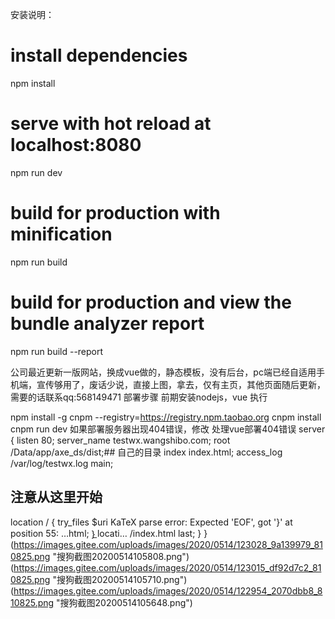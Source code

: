 安装说明：
# install dependencies
npm install

# serve with hot reload at localhost:8080
npm run dev

# build for production with minification
npm run build

# build for production and view the bundle analyzer report
npm run build --report

公司最近更新一版网站，换成vue做的，静态模板，没有后台，pc端已经自适用手机端，宣传够用了，废话少说，直接上图，拿去，仅有主页，其他页面随后更新，需要的话联系qq:568149471
部署步骤
前期安装nodejs，vue
执行

npm install -g cnpm --registry=https://registry.npm.taobao.org
cnpm install
cnpm run dev
如果部署服务器出现404错误，修改
处理vue部署404错误
server {
listen 80;
server_name testwx.wangshibo.com;
root /Data/app/axe_ds/dist;## 自己的目录
index index.html;
access_log /var/log/testwx.log main;
## 注意从这里开始
location / {
try_files $uri KaTeX parse error: Expected 'EOF', got '}' at position 55: …html; }̲ locati… /index.html last;
}
}
(https://images.gitee.com/uploads/images/2020/0514/123028_9a139979_810825.png "搜狗截图20200514105808.png")(https://images.gitee.com/uploads/images/2020/0514/123015_df92d7c2_810825.png "搜狗截图20200514105710.png")(https://images.gitee.com/uploads/images/2020/0514/122954_2070dbb8_810825.png "搜狗截图20200514105648.png")